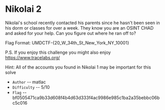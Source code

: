 # Nikolai 2

Nikolai's school recently contacted his parents since he hasn't been seen in his dorm or classes for over a week.
They know you are an OSINT CHAD and asked for your help.
Can you figure out where he ran off to?

Flag Format: UMDCTF-{20_W_34th_St_New_York_NY_10001}

P.S. If you enjoy this challenge you might also enjoy https://www.tracelabs.org/

Hint: All of the accounts you found in Nikolai 1 may be important for this solve

- `Author` -- matlac
- `Difficulty` -- 5/10
- `Flag` -- bf0505471ca9b33d608f4b4d63d333f4ac9986e985c1ba2a35bebbc06bc5c016
